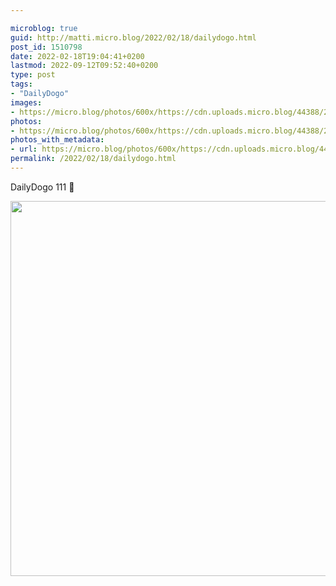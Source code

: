 ```yaml
---

microblog: true
guid: http://matti.micro.blog/2022/02/18/dailydogo.html
post_id: 1510798
date: 2022-02-18T19:04:41+0200
lastmod: 2022-09-12T09:52:40+0200
type: post
tags:
- "DailyDogo"
images:
- https://micro.blog/photos/600x/https://cdn.uploads.micro.blog/44388/2022/acc377efeb.jpg
photos:
- https://micro.blog/photos/600x/https://cdn.uploads.micro.blog/44388/2022/acc377efeb.jpg
photos_with_metadata:
- url: https://micro.blog/photos/600x/https://cdn.uploads.micro.blog/44388/2022/acc377efeb.jpg
permalink: /2022/02/18/dailydogo.html
---
```

DailyDogo 111 🐶

<img src="/media/uploads/2022/acc377efeb.jpg" width="600" height="600" alt="" />
